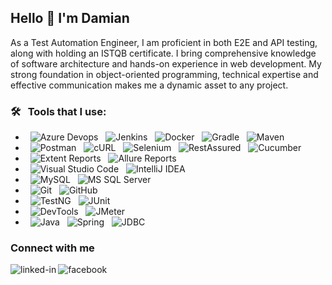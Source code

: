 ## Hello 👋 I'm Damian

As a Test Automation Engineer, I am proficient in both E2E and API testing, along with holding an ISTQB certificate. I bring comprehensive knowledge of software architecture and hands-on experience in web development. My strong foundation in object-oriented programming, technical expertise and effective communication makes me a dynamic asset to any project.

### 🛠 &nbsp; Tools that I use:

- &nbsp; ![Azure Devops](https://img.shields.io/badge/-Azure_DevOps-0A1A2F?style=flat&logo=azure&logoColor=00d8fd)
  &nbsp; ![Jenkins](https://img.shields.io/badge/-Jenkins-0A1A2F?style=flat&logo=jenkins&logoColor=00d8fd)
  &nbsp; ![Docker](https://img.shields.io/badge/-Docker-0A1A2F?style=flat&logo=docker&logoColor=00d8fd)
  &nbsp; ![Gradle](https://img.shields.io/badge/-Gradle-0A1A2F?style=flat&logo=gradle&logoColor=00d8fd)
  &nbsp; ![Maven](https://img.shields.io/badge/-Maven-0A1A2F?style=flat&logo=maven&logoColor=00d8fd)
- &nbsp; ![Postman](https://img.shields.io/badge/-Postman-0A1A2F?style=flat&logo=postman&logoColor=00d8fd)
  &nbsp; ![cURL](https://img.shields.io/badge/-cURL-0A1A2F?style=flat&logo=curl&logoColor=00d8fd)
  &nbsp; ![Selenium](https://img.shields.io/badge/-Selenium-0A1A2F?style=flat&logo=selenium&logoColor=00d8fd)
  &nbsp; ![RestAssured](https://img.shields.io/badge/-RestAssured-0A1A2F?style=flat&logo=restassured&logoColor=00d8fd)
  &nbsp; ![Cucumber](https://img.shields.io/badge/-Cucumber-0A1A2F?style=flat&logo=cucumber&logoColor=00d8fd)
- &nbsp; ![Extent Reports](https://img.shields.io/badge/-Extent_Reports-0A1A2F?style=flat&logo=extentreports&logoColor=00d8fd)
  &nbsp; ![Allure Reports](https://img.shields.io/badge/-Allure_Reports-0A1A2F?style=flat&logo=allurereports&logoColor=00d8fd)
- &nbsp; ![Visual Studio Code](https://img.shields.io/badge/-Visual%20Studio%20Code-0A1A2F?style=flat&logo=visual-studio-code&logoColor=007ACC)
  &nbsp; ![IntelliJ IDEA](https://img.shields.io/badge/-IntelliJ%20IDEA-0A1A2F?style=flat&logo=intelliJ-idea&logoColor=007ACC)
- &nbsp; ![MySQL](https://img.shields.io/badge/-MySQL-0A1A2F?style=flat&logo=mysql&logoColor=00d8fd)
  &nbsp; ![MS SQL Server](https://img.shields.io/badge/-MS_SQL_Server-0A1A2F?style=flat&logo=mssqlserver&logoColor=00d8fd)
- &nbsp; ![Git](https://img.shields.io/badge/-Git-0A1A2F?style=flat&logo=git)
  &nbsp; ![GitHub](https://img.shields.io/badge/-GitHub-0A1A2F?style=flat&logo=github)
- &nbsp; ![TestNG](https://img.shields.io/badge/-TestNG-0A1A2F?style=flat&logo=testng)
  &nbsp; ![JUnit](https://img.shields.io/badge/-JUnit-0A1A2F?style=flat&logo=junit)
- &nbsp; ![DevTools](https://img.shields.io/badge/-DevTools-0A1A2F?style=flat&logo=devtools)
  &nbsp; ![JMeter](https://img.shields.io/badge/-JMeter-0A1A2F?style=flat&logo=jmeter)
- &nbsp; ![Java](https://img.shields.io/badge/-Java-0A1A2F?style=flat&logo=java)
  &nbsp; ![Spring](https://img.shields.io/badge/-Spring-0A1A2F?style=flat&logo=spring)
  &nbsp; ![JDBC](https://img.shields.io/badge/-JDBC-0A1A2F?style=flat&logo=jdbc)

### Connect with me

[<img align="left" alt="linked-in" src="https://img.shields.io/badge/linkedin-%230077B5.svg?&style=for-the-badge&logo=linkedin&logoColor=white" />](https://www.linkedin.com/in/damian-sawera-bb5415209/)
[<img align="left" alt="facebook" src="https://img.shields.io/badge/facebook-%231877F2.svg?&style=for-the-badge&logo=facebook&logoColor=white" />](https://www.facebook.com/damian.sawera/)
